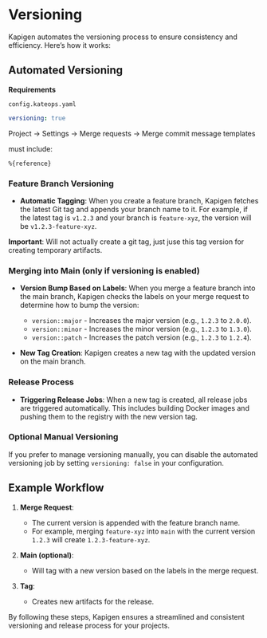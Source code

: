 
# Versioning

Kapigen automates the versioning process to ensure consistency and efficiency. Here’s how it works:
## Automated Versioning
**Requirements**

`config.kateops.yaml`
```yaml
versioning: true
```

Project -> Settings -> Merge requests -> Merge commit message templates

must include:
```text
%{reference}
```

### Feature Branch Versioning

- **Automatic Tagging**: When you create a feature branch, Kapigen fetches the latest Git tag and appends your branch name to it. For example, if the latest tag is `v1.2.3` and your branch is `feature-xyz`, the version will be `v1.2.3-feature-xyz`. 

**Important**: Will not actually create a git tag, just juse this tag version for creating temporary artifacts.

### Merging into Main (only if versioning is enabled)

- **Version Bump Based on Labels**: When you merge a feature branch into the main branch, Kapigen checks the labels on your merge request to determine how to bump the version:
    - `version::major` - Increases the major version (e.g., `1.2.3` to `2.0.0`).
    - `version::minor` - Increases the minor version (e.g., `1.2.3` to `1.3.0`).
    - `version::patch` - Increases the patch version (e.g., `1.2.3` to `1.2.4`).

- **New Tag Creation**: Kapigen creates a new tag with the updated version on the main branch.

### Release Process

- **Triggering Release Jobs**: When a new tag is created, all release jobs are triggered automatically. This includes building Docker images and pushing them to the registry with the new version tag.

### Optional Manual Versioning

If you prefer to manage versioning manually, you can disable the automated versioning job by setting `versioning: false` in your configuration.

## Example Workflow

1. **Merge Request**:
    - The current version is appended with the feature branch name.
    - For example, merging `feature-xyz` into `main` with the current version `1.2.3` will create `1.2.3-feature-xyz`.

2. **Main (optional)**:
    - Will tag with a new version based on the labels in the merge request.

3. **Tag**:
    - Creates new artifacts for the release.

By following these steps, Kapigen ensures a streamlined and consistent versioning and release process for your projects.
